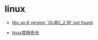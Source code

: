 # linux

* [libc.so.6 version `GLIBC_2.18' not found](./libc.so.6%20version%20%60GLIBC_2.18%27%20not%20found)

* [linux常用命令](./linux%E5%B8%B8%E7%94%A8%E5%91%BD%E4%BB%A4)
